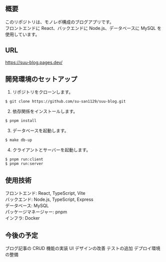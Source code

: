 ## 概要

このリポジトリは、モノレポ構成のブログアプリです。  
フロントエンドに React、バックエンドに Node.js、データベースに MySQL を使用しています。

## URL
https://suu-blog.pages.dev/

## 開発環境のセットアップ

1. リポジトリをクローンします。

```
$ git clone https://github.com/su-san1129/suu-blog.git
```

2. 依存関係をインストールします。

```
$ pnpm install
```

3. データベースを起動します。

```
$ make db-up
```

4. クライアントとサーバーを起動します。

```
$ pnpm run:client
$ pnpm run:server
```

## 使用技術

フロントエンド: React, TypeScript, Vite  
バックエンド: Node.js, TypeScript, Express  
データベース: MySQL  
パッケージマネージャー: pnpm  
インフラ: Docker 

## 今後の予定

ブログ記事の CRUD 機能の実装
UI デザインの改善
テストの追加
デプロイ環境の整備
